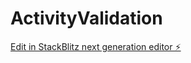 # ActivityValidation

[Edit in StackBlitz next generation editor ⚡️](https://stackblitz.com/~/github.com/rido-min/ActivityValidation)